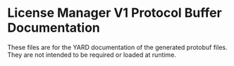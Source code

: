 # License Manager V1 Protocol Buffer Documentation

These files are for the YARD documentation of the generated protobuf files.
They are not intended to be required or loaded at runtime.
